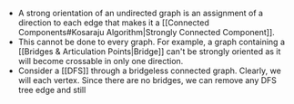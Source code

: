 - A strong orientation of an undirected graph is an assignment of a direction to each edge that makes it a [[Connected Components#Kosaraju Algorithm|Strongly Connected Component]].
- This cannot be done to every graph. For example, a graph containing a [[Bridges & Articulation Points|Bridge]] can't be strongly oriented as it will become crossable in only one direction.
- Consider a [[DFS]] through a bridgeless connected graph. Clearly, we will each vertex. Since there are no bridges, we can remove any DFS tree edge and still 